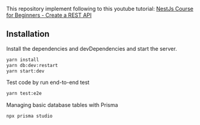 This repository implement following to this youtube tutorial: [NestJs Course for Beginners - Create a REST API](https://www.youtube.com/watch?v=GHTA143_b-s&t=9306s)


## Installation

Install the dependencies and devDependencies and start the server.

```sh
yarn install
yarn db:dev:restart
yarn start:dev
```

Test code by run end-to-end test
```sh
yarn test:e2e
```

Managing basic database tables with Prisma
```sh
npx prisma studio
```